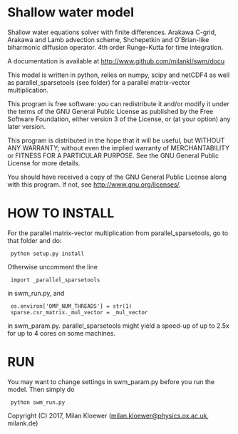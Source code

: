 # Shallow water model
Shallow water equations solver with finite differences. Arakawa C-grid, Arakawa and Lamb advection scheme, Shchepetkin and O'Brian-like biharmonic diffusion operator. 4th order Runge-Kutta for time integration.

A documentation is available at http://www.github.com/milankl/swm/docu

This model is written in python, relies on numpy, scipy and netCDF4 as well as parallel_sparsetools (see folder) for a parallel matrix-vector multiplication.

This program is free software: you can redistribute it and/or modify
it under the terms of the GNU General Public License as published by
the Free Software Foundation, either version 3 of the License, or
(at your option) any later version.

This program is distributed in the hope that it will be useful,
but WITHOUT ANY WARRANTY; without even the implied warranty of
MERCHANTABILITY or FITNESS FOR A PARTICULAR PURPOSE.  See the
GNU General Public License for more details.

You should have received a copy of the GNU General Public License
along with this program.  If not, see <http://www.gnu.org/licenses/>.

# HOW TO INSTALL

For the parallel matrix-vector multiplication from parallel_sparsetools, go to that folder and do:
     
     python setup.py install
     
Otherwise uncomment the line 

     import _parallel_sparsetools
     
in swm_run.py, and

     os.environ['OMP_NUM_THREADS'] = str(1)
     sparse.csr_matrix._mul_vector = _mul_vector

in swm_param.py. parallel_sparsetools might yield a speed-up of up to 2.5x for up to 4 cores on some machines.

# RUN

You may want to change settings in swm_param.py before you run the model. Then simply do

     python swm_run.py

Copyright (C) 2017,  Milan Kloewer (milan.kloewer@physics.ox.ac.uk, milank.de)
